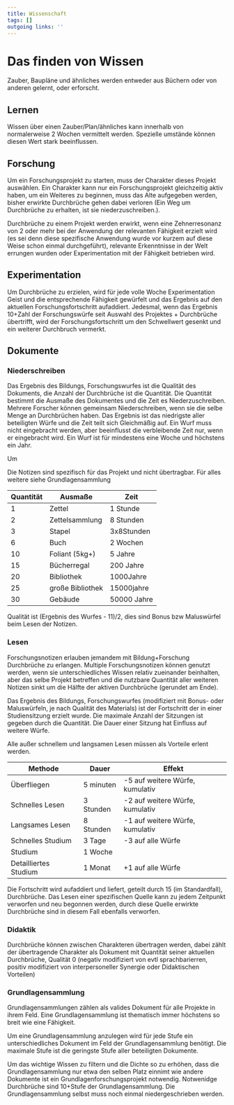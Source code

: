 ```yaml
---
title: Wissenschaft  
tags: []
outgoing links: ''  
---
```

# Das finden von Wissen
Zauber, Baupläne und ähnliches werden entweder aus Büchern oder von anderen gelernt, oder erforscht.
## Lernen
Wissen über einen Zauber/Plan/ähnliches kann innerhalb von normalerweise 2 Wochen vermittelt werden. Spezielle umstände können diesen Wert stark beeinflussen.

## Forschung
Um ein Forschungsprojekt zu starten, muss der Charakter dieses Projekt auswählen. Ein Charakter kann nur ein Forschungsprojekt gleichzeitig aktiv haben, um ein Weiteres zu beginnen, muss das Alte aufgegeben werden, bisher erwirkte Durchbrüche gehen dabei verloren (Ein Weg um Durchbrüche zu erhalten, ist sie niederzuschreiben.).

Durchbrüche zu einem Projekt werden erwirkt, wenn eine Zehnerresonanz von 2 oder mehr bei der Anwendung der relevanten Fähigkeit erzielt wird (es sei denn diese spezifische Anwendung wurde vor kurzem auf diese Weise schon einmal durchgeführt), relevante Erkenntnisse in der Welt errungen wurden oder Experimentation mit der Fähigkeit  betrieben wird. 


## Experimentation
Um Durchbrüche zu erzielen, wird für jede volle Woche Experimentation Geist und die entsprechende Fähigkeit gewürfelt und das Ergebnis auf den aktuellen Forschungsfortschritt aufaddiert. 
Jedesmal, wenn das Ergebnis 10+Zahl der Forschungswürfe seit Auswahl des Projektes + Durchbrüche übertrifft, wird der Forschungsfortschritt um den Schwellwert gesenkt und ein weiterer Durchbruch vermerkt. 

## Dokumente
### Niederschreiben
Das Ergebnis des Bildungs, Forschungswurfes ist die Qualität des Dokuments, die Anzahl der Durchbrüche ist die Quantität. Die Quantität bestimmt die Ausmaße des Dokumentes und die Zeit es Niederzuschreiben.
Mehrere Forscher können gemeinsam Niederschreiben, wenn sie die selbe Menge an Durchbrüchen haben. Das Ergebnis ist das niedrigste aller beteiligten Würfe und die Zeit teilt sich Gleichmäßig auf. Ein Wurf muss nicht eingebracht werden, aber beeinflusst die verbleibende Zeit nur, wenn er eingebracht wird.
Ein Wurf ist für mindestens eine Woche und höchstens ein Jahr.

Um 

Die Notizen sind spezifisch für das Projekt und nicht übertragbar. Für alles weitere siehe Grundlagensammlung

|Quantität|Ausmaße| Zeit |
|-|-|-|
|1| Zettel | 1 Stunde |
|2| Zettelsammlung | 8 Stunden |
|3| Stapel | 3x8Stunden |
|6| Buch| 2 Wochen |
|10| Foliant (5kg+)| 5 Jahre |
|15| Bücherregal| 200 Jahre|
|20| Bibliothek| 1000Jahre |
|25| große Bibliothek | 15000jahre |
|30| Gebäude | 50000 Jahre |

Qualität ist (Ergebnis des Wurfes - 11)/2, dies sind Bonus bzw Maluswürfel beim Lesen der Notizen.

### Lesen
Forschungsnotizen erlauben jemandem mit Bildung+Forschung Durchbrüche zu erlangen. Multiple Forschungsnotizen können genutzt werden, wenn sie unterschiedliches Wissen relativ zueinander beinhalten, aber das selbe Projekt betreffen und die nutzbare Quantität aller weiteren Notizen sinkt um die Hälfte der aktiven Durchbrüche (gerundet am Ende).

Das Ergebnis des Bildungs, Forschungswurfes (modifiziert mit Bonus- oder Maluswürfeln, je nach Qualität des Materials) ist der Fortschritt der in einer Studiensitzung erzielt wurde.
Die maximale Anzahl der Sitzungen ist gegeben durch die Quantität.
Die Dauer einer Sitzung hat Einfluss auf weitere Würfe. 


Alle außer schnellem und langsamen Lesen müssen als Vorteile erlent werden.

|Methode|Dauer|Effekt|
|-|-|-|
| Überfliegen | 5 minuten | -5 auf weitere Würfe, kumulativ|
| Schnelles Lesen | 3 Stunden | -2 auf weitere Würfe, kumulativ |
| Langsames Lesen | 8 Stunden | -1 auf weitere Würfe, kumulativ |
| Schnelles Studium | 3 Tage | -3 auf alle Würfe |
| Studium | 1 Woche | |
| Detailliertes Studium | 1 Monat | +1 auf alle Würfe |

Die Fortschritt wird aufaddiert und liefert, geteilt durch 15 (im Standardfall), Durchbrüche.
Das Lesen einer spezifischen Quelle kann zu jedem Zeitpunkt verworfen und neu begonnen werden, durch diese Quelle erwirkte Durchbrüche sind in diesem Fall ebenfalls verworfen.

### Didaktik
Durchbrüche können zwischen Charakteren übertragen werden, dabei zählt der übertragende Charakter als Dokument mit Quantität seiner aktuellen Durchbrüche, Qualität 0 (negativ modifiziert von evtl sprachbarierren, positiv modifiziert von interpersoneller Synergie oder Didaktischen Vorteilen)

### Grundlagensammlung

Grundlagensammlungen zählen als valides Dokument für alle Projekte in ihrem Feld. Eine Grundlagensammlung ist thematisch immer höchstens so breit wie eine Fähigkeit.

Um eine Grundlagensammlung anzulegen wird für jede Stufe ein unterschiedliches Dokument im Feld der Grundlagensammlung benötigt. Die maximale Stufe ist die geringste Stufe aller beteiligten Dokumente.

Um das wichtige Wissen zu filtern und die Dichte so zu erhöhen, dass die Grundlagensammlung nur etwa den selben Platz einnimt wie andere Dokumente ist ein Grundlagenforschungsprojekt notwendig. Notwenidge Durchbrüche sind 10+Stufe der Grundlagensammlung. Die Grundlagensammlung selbst muss noch einmal niedergeschrieben werden.
